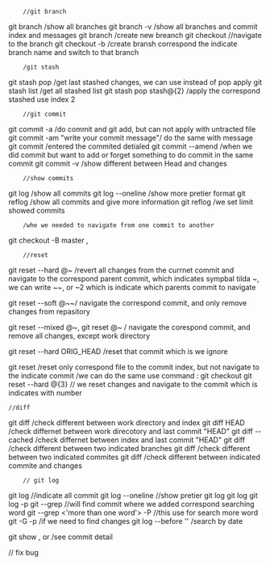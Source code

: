         //git branch
git branch /show all branches
git branch -v /show all branches and commit index and messages
git branch <name-branch> /create new breanch
git checkout <branch-name> //navigate to the branch
git checkout -b <branch-name> /create bransh correspond the indicate branch name and switch to that branch

        /git stash
git stash pop /get last stashed changes, we can use instead of pop apply
git stash list /get all stashed list
git stash pop stash@{2} /apply the correspond stashed use index 2

        //git commit
git commit -a /do commit and git add, but can not apply with  untracted file
git commit -am "write your commit message"/ do the same with message
git commit /entered the commited detialed
git commit --amend  /when we did commit but want to add or forget something to do commit in the same commit
git commit -v /show different between Head and changes
        
        
        //show commits
git log /show all commits
git log --oneline /show more pretier format
git reflog /show all commits and give more information
git reflog <minus number> /we set limit showed commits

        /whe we needed to navigate from one commit to another
git checkout -B master <commit-index>, <branch-name>

        //reset

git reset --hard @~ /revert all changes from the currnet commit and navigate to the correspond parent commit,  which indicates sympbal tilda ~, we can write ~~, or ~2 which is indicate which parents  commit to navigate

git reset --soft @~~/ navigate the correspond commit, and only remove changes from repasitory

git reset --mixed @~, git reset @~ <default>/ navigate the corespond commit, and remove all changes, except work directory

git reset --hard ORIG_HEAD /reset that commit which is we ignore 

git reset <commit index> <file> /reset only correspond file to the commit index, but not navigate to the indicate commit
/we can do the same use command  : git checkout <commit index> <file>
git reset --hard @{3} // we reset changes and navigate to the commit which is indicates with number

    //diff
git diff /check different between work directory and index
git diff HEAD /check differnet between work direcotory and last commit "HEAD"
git diff --cached /check differnet between index and last commit "HEAD"
git diff <branch name> <branch name> /check different between two indicated branches
git diff <commit index> <commit index> /check different between two indicated commites
git diff <commit index> /check different between indicated commite and changes


        // git log
git log //indicate all commit
git log --oneline //show pretier
git log <branch name>
git log <file>
git log -p <file>
git --grep <searching word> //will find commit where we added correspond searching word
git --grep <'more than one word'> -P //this use for search more word
git -G<searching text> -p /if we need to find changes
git log --before '<indicate date>' /search by date

git show , or <commit index> /see commit detail

// fix bug